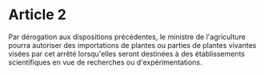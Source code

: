 # Article 2

Par dérogation aux dispositions précédentes, le ministre de l'agriculture pourra autoriser des importations de plantes ou parties de plantes vivantes visées par cet arrêté lorsqu'elles seront destinées à des établissements scientifiques en vue de recherches ou d'expérimentations.
